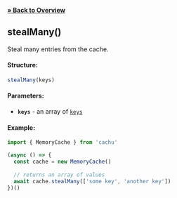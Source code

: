 [**» Back to Overview**](https://github.com/azurydev/cachu#features)

## stealMany()

Steal many entries from the cache.

#### Structure:

```js
stealMany(keys)
```

#### Parameters:

- **`keys`** - an array of [`keys`](https://github.com/azurydev/cachu/blob/current/guide/types.md#key)

#### Example:

```js
import { MemoryCache } from 'cachu'

(async () => {
  const cache = new MemoryCache()
  
  // returns an array of values
  await cache.stealMany(['some key', 'another key']) 
})()
```